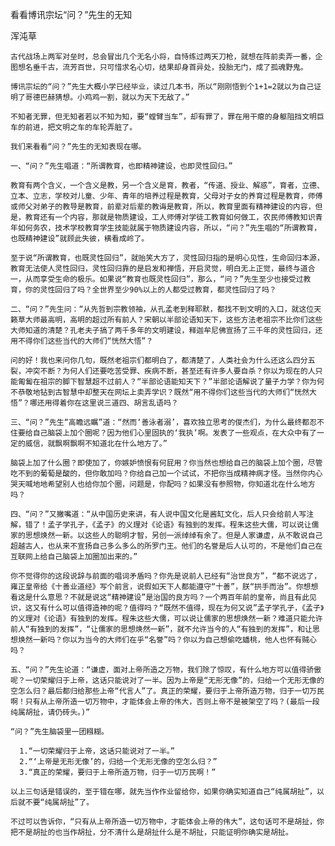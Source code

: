 看看博讯宗坛“问？”先生的无知

浑沌草


    古代战场上两军对垒时，总会冒出几个无名小将，自恃练过两天刀枪，就想在阵前卖弄一番，企图想名垂千古，流芳百世，只可惜求名心切，结果却身首异处，投胎无门，成了孤魂野鬼。

    博讯宗坛的“问？”先生大概小学已经毕业，读过几本书，所以“刚刚悟到个1+1=2就以为自己证明了哥德巴赫猜想。小鸡鸡一割，就以为天下无敌了。”

    不知者无罪，但无知者若以不知为知，要“螳臂当车”，却有罪了，罪在用干瘪的身躯阻挡文明巨车的前进，把文明之车的车轮弄脏了。

    我们来看看“问？”先生的无知表现在哪。

    一、“问？”先生唱道：“所谓教育，也即精神建设，也即灵性回归。”

    教育有两个含义，一个含义是教，另一个含义是育，教者，“传道、授业、解惑”，育者，立德、立本、立志，学校对儿童、少年、青年的培养过程是教育，父母对子女的养育过程是教育，师傅或师父对弟子的教导是教育，前辈对后辈的教诲是教育，所以，教育里面有精神建设的内容，但是，教育还有一个内容，那就是物质建设，工人师傅对学徒工教育如何做工，农民师傅教知识青年如何务农，技术学校教育学生技能就属于物质建设内容，所以，“问？”先生唱的“所谓教育，也既精神建设”就顾此失彼，横看成岭了。

    至于说“所谓教育，也既灵性回归”，就贻笑大方了，灵性回归指的是明心见性，生命回归本源，教育无法使人灵性回归，灵性回归靠的是启发和禅悟，开启灵觉，明白无上正觉，最终与道合一，从而享受生命的极乐。如果说“教育也既灵性回归”，那么，“问？”先生至少也接受过教育，你的灵性回归了吗？全世界至少90%以上的人都受过教育，都灵性回归了吗？

    二、“问？”先生问：“从先哲到宗教领袖，从孔孟老到释耶默，都找不到文明的入口，就这位天籁草大师最高明，高明的超过所有前人？宋朝以半部论语知天下，这些方法老祖宗不比你们这些大师知道的清楚？孔老夫子搞了两千多年的文明建设，释迦牟尼佛宣扬了三千年的灵性回归，还用不得你们这些当代的大师们“恍然大悟”？

    问的好！我也来问你几句，既然老祖宗们都明白了，都清楚了，人类社会为什么还这么四分五裂，冲突不断？为何人们还要吃苦受罪、疾病不断，甚至还有许多人要自杀？你以为现在的人只能匍匐在祖宗的脚下智慧超不过前人？“半部论语能知天下？”半部论语解说了量子力学？你为何不恭敬地钻到古智慧中却整天在网坛上卖弄学识？既然“用不得你们这些当代的大师们“恍然大悟”？哪还用得着你在这里说三道四、胡言乱语吗？

    三、“问？”先生“高瞻远瞩”道：“然而‘善泳者溺’，喜欢独立思考的俊杰们，为什么最终都忍不住要给自己脑袋上加个圈呢？因为他们心里固执的‘我执’啊。发表了一些观点，在大众中有了一定的威信，就飘啊飘啊不知道北在什么地方了。”

    脑袋上加了什么圈？即使加了，你嫉妒愤恨有何屁用？你当然也想给自己的脑袋上加个圈，尽管吃不到的葡萄是酸的，但你敢加吗？你给自己加一个试试，不把你当成精神病才怪。当然你内心哭天喊地地希望别人也给你加个圈，问题是，你配吗？如果没有参照物，你知道北在什么地方吗？

    四、“问？”又撇嘴道：“从中国历史来讲，有人说中国文化是酱缸文化，后人只会给前人写注解，错了！孟子学孔子，《孟子》的义理对《论语》有独到的发挥。程朱这些大儒，可以说让儒家的思想焕然一新。以这些人的聪明才智，另创一派绰绰有余了。但是人家谦虚，从不敢说自己超越古人，也从来不宣扬自己多么多么的所罗门王。他们的名誉是后人认可的，不是他们自己在互联网上给自己脑袋上加圈加出来的。”

    你不觉得你的这段说辞与前面的唱词矛盾吗？你先是说前人已经有“治世良方”，“都不说远了，雍正皇帝给《十善业道经》写个前言，说假如天下人都能遵守“十善”，朕“拱手而治”。你想想看这是什么意思？不就是说这“精神建设”是治国的良方吗？一个两百年前的皇帝，尚且有此见识，这又有什么可以值得造神的呢？值得吗？“既然不值得，现在为何又说”孟子学孔子，《孟子》的义理对《论语》有独到的发挥。程朱这些大儒，可以说让儒家的思想焕然一新？难道只能允许前人“有独到的发挥”，“让儒家的思想焕然一新”，就不允许当今的人“有独到的发挥”，和让思想焕然一新吗？你以为当今的大师们在乎“名誉”吗？你以为自己想偷吃蟠桃，他人也怀有贼心吗？

    五、“问？”先生论道：“谦虚，面对上帝所造之万物，我们除了惊叹，有什么地方可以值得骄傲呢？一切荣耀归于上帝，这话只能说对了一半。因为上帝是“无形无像”的，归给一个无形无像的空怎么归？最后都归给那些上帝“代言人”了。真正的荣耀，要归于上帝所造万物，归于一切万民啊！只有从上帝所造一切万物中，才能体会上帝的伟大，否则上帝不是被架空了吗？(最后一段纯属胡扯，请仍砖头。)”

    “问？”先生脑袋里一团糨糊。

      1.“一切荣耀归于上帝，这话只能说对了一半。”
      2.“‘上帝是无形无像’的，归给一个无形无像的空怎么归？”
      3.“真正的荣耀，要归于上帝所造万物，归于一切万民啊！”

    以上三句话是错误的，至于错在哪，就先当作作业留给你，如果你确实知道自己“纯属胡扯”，以后就不要“纯属胡扯”了。

    不过可以告诉你，“只有从上帝所造一切万物中，才能体会上帝的伟大”，这句话可不是胡扯，你把不是胡扯的也当作胡扯，分不清什么是胡扯什么是不胡扯，只能证明你确实是胡扯。



